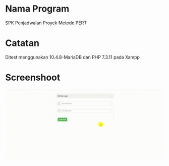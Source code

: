 # Nama Program
SPK Penjadwalan Proyek Metode PERT

# Catatan
Ditest menggunakan 10.4.8-MariaDB dan PHP 7.3.11 pada Xampp

# Screenshoot
![main](database/spk-pert-penjadwalanproyek.gif)